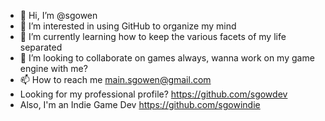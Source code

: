 - 👋 Hi, I’m @sgowen
- 👀 I’m interested in using GitHub to organize my mind
- 🌱 I’m currently learning how to keep the various facets of my life separated
- 💞️ I’m looking to collaborate on games always, wanna work on my game engine with me?
- 📫 How to reach me main.sgowen@gmail.com
- Looking for my professional profile? https://github.com/sgowdev
- Also, I'm an Indie Game Dev https://github.com/sgowindie

<!---
sgowen/sgowen is a ✨ special ✨ repository because its `README.md` (this file) appears on your GitHub profile.
You can click the Preview link to take a look at your changes.
--->
